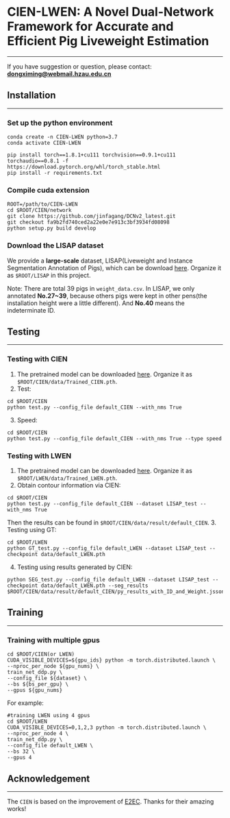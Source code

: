 # CIEN-LWEN: A Novel Dual-Network Framework for Accurate and Efficient Pig Liveweight Estimation

---
If you have suggestion or question, please contact: **dongximing@webmail.hzau.edu.cn**
## Installation

---
### Set up the python environment
```shell
conda create -n CIEN-LWEN python=3.7
conda activate CIEN-LWEN

pip install torch==1.8.1+cu111 torchvision==0.9.1+cu111 torchaudio==0.8.1 -f https://download.pytorch.org/whl/torch_stable.html
pip install -r requirements.txt
```
### Compile cuda extension
```shell
ROOT=/path/to/CIEN-LWEN
cd $ROOT/CIEN/network
git clone https://github.com/jinfagang/DCNv2_latest.git
git checkout fa9b2fd740ced2a22e0e7e913c3bf3934fd08098
python setup.py build develop
```
### Download the LISAP dataset
We provide a **large-scale** dataset, LISAP(Liveweight and Instance Segmentation Annotation of Pigs), which
can be download [here](https://pan.baidu.com/s/1CBIc5zbNm7GOMzO4ni5tQA?pwd=hzau). Organize it as `$ROOT/LISAP` in this project.

Note: There are total 39 pigs in `weight_data.csv`. In LISAP, we only annotated **No.27~39**, because others pigs were
kept in other pens(the installation height were a little different). And **No.40** means the indeterminate ID.

## Testing

---

### Testing with CIEN
1. The pretrained model can be downloaded [here](https://pan.baidu.com/s/1pSGf6-bgAx4rBInBv2nDAQ?pwd=hzau). Organize it as `$ROOT/CIEN/data/Trained_CIEN.pth`.
2. Test:
```shell
cd $ROOT/CIEN
python test.py --config_file default_CIEN --with_nms True
```
3. Speed:
```shell
cd $ROOT/CIEN
python test.py --config_file default_CIEN --with_nms True --type speed
```

### Testing with LWEN
1. The pretrained model can be downloaded [here](https://pan.baidu.com/s/1-DPCvZWnU-Qf4EF4FbmWrQ?pwd=hzau). Organize it as `$ROOT/LWEN/data/Trained_LWEN.pth`.
2. Obtain contour information via CIEN:
```shell
cd $ROOT/CIEN
python test.py --config_file default_CIEN --dataset LISAP_test --with_nms True
```
Then the results can be found in `$ROOT/CIEN/data/result/default_CIEN`.
3. Testing using GT:
```shell
cd $ROOT/LWEN
python GT_test.py --config_file default_LWEN --dataset LISAP_test --checkpoint data/default_LWEN.pth
```
4. Testing using results generated by CIEN:
```shell
python SEG_test.py --config_file default_LWEN --dataset LISAP_test --checkpoint data/default_LWEN.pth --seg_results $ROOT/CIEN/data/result/default_CIEN/py_results_with_ID_and_Weight.jsson
```

## Training

---
### Training with multiple gpus
```shell
cd $ROOT/CIEN(or LWEN)
CUDA_VISIBLE_DEVICES=${gpu_ids} python -m torch.distributed.launch \
--nproc_per_node ${gpu_nums} \
train_net_ddp.py \
--config_file ${dataset} \
--bs ${bs_per_gpu} \
--gpus ${gpu_nums}
```
For example:
```shell
#training LWEN using 4 gpus
cd $ROOT/LWEN
CUDA_VISIBLE_DEVICES=0,1,2,3 python -m torch.distributed.launch \
--nproc_per_node 4 \
train_net_ddp.py \
--config_file default_LWEN \
--bs 32 \
--gpus 4
```

## Acknowledgement

---
The `CIEN` is based on the improvement of [E2EC](https://github.com/zhang-tao-whu/e2ec). Thanks for their amazing works!